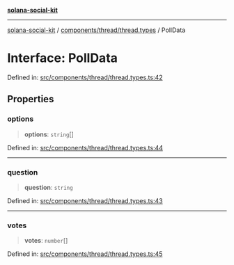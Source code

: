 [**solana-social-kit**](../../../../README.md)

***

[solana-social-kit](../../../../README.md) / [components/thread/thread.types](../README.md) / PollData

# Interface: PollData

Defined in: [src/components/thread/thread.types.ts:42](https://github.com/SendArcade/solana-social-starter/blob/98f94bb63d3814df24512365f6ae706d273e698f/src/components/thread/thread.types.ts#L42)

## Properties

### options

> **options**: `string`[]

Defined in: [src/components/thread/thread.types.ts:44](https://github.com/SendArcade/solana-social-starter/blob/98f94bb63d3814df24512365f6ae706d273e698f/src/components/thread/thread.types.ts#L44)

***

### question

> **question**: `string`

Defined in: [src/components/thread/thread.types.ts:43](https://github.com/SendArcade/solana-social-starter/blob/98f94bb63d3814df24512365f6ae706d273e698f/src/components/thread/thread.types.ts#L43)

***

### votes

> **votes**: `number`[]

Defined in: [src/components/thread/thread.types.ts:45](https://github.com/SendArcade/solana-social-starter/blob/98f94bb63d3814df24512365f6ae706d273e698f/src/components/thread/thread.types.ts#L45)
